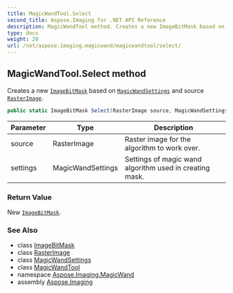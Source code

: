```yaml
---
title: MagicWandTool.Select
second_title: Aspose.Imaging for .NET API Reference
description: MagicWandTool method. Creates a new ImageBitMask based on MagicWandSettings and source RasterImage
type: docs
weight: 20
url: /net/aspose.imaging.magicwand/magicwandtool/select/
---
```

## MagicWandTool.Select method

Creates a new [`ImageBitMask`](../../../aspose.imaging.magicwand.imagemasks/imagebitmask/) based on [`MagicWandSettings`](../../magicwandsettings/) and source [`RasterImage`](../../../aspose.imaging/rasterimage/).

```csharp
public static ImageBitMask Select(RasterImage source, MagicWandSettings settings)
```

| Parameter | Type | Description |
| --- | --- | --- |
| source | RasterImage | Raster image for the algorithm to work over. |
| settings | MagicWandSettings | Settings of magic wand algorithm used in creating mask. |

### Return Value

New [`ImageBitMask`](../../../aspose.imaging.magicwand.imagemasks/imagebitmask/).

### See Also

* class [ImageBitMask](../../../aspose.imaging.magicwand.imagemasks/imagebitmask/)
* class [RasterImage](../../../aspose.imaging/rasterimage/)
* class [MagicWandSettings](../../magicwandsettings/)
* class [MagicWandTool](../)
* namespace [Aspose.Imaging.MagicWand](../../magicwandtool/)
* assembly [Aspose.Imaging](../../../)


